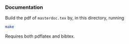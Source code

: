 ### Documentation

Build the pdf of `masterdoc.tex` by, in this directory, running

```bash
make
```

Requires both pdflatex and bibtex.

